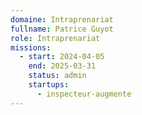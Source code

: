```yaml
---
domaine: Intraprenariat
fullname: Patrice Guyot
role: Intraprenariat
missions:
  - start: 2024-04-05
    end: 2025-03-31
    status: admin
    startups:
      - inspecteur-augmente
---
```

